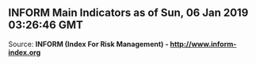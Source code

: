 ## INFORM Main Indicators as of Sun, 06 Jan 2019 03:26:46 GMT

Source: **INFORM (Index For Risk Management) - http://www.inform-index.org**